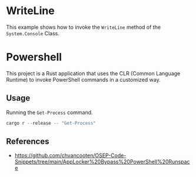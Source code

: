 # WriteLine

This example shows how to invoke the `WriteLine` method of the `System.Console` Class.

# Powershell

This project is a Rust application that uses the CLR (Common Language Runtime) to invoke PowerShell commands in a customized way.


## Usage

Running the `Get-Process` command.

```powershell
cargo r --release -- "Get-Process"
```

## References

- https://github.com/chvancooten/OSEP-Code-Snippets/tree/main/AppLocker%20Bypass%20PowerShell%20Runspace